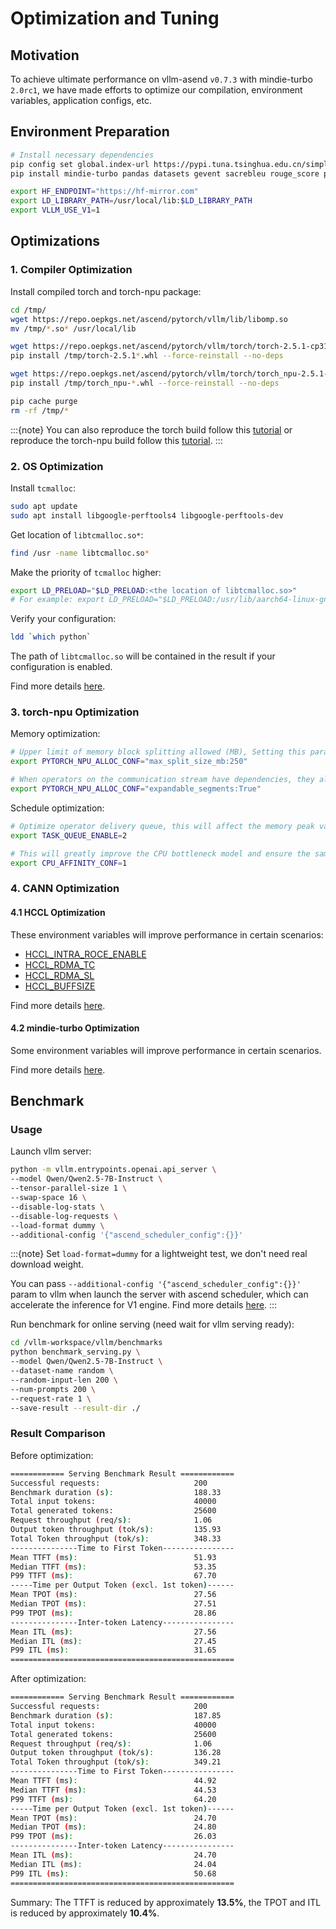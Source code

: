# Optimization and Tuning

## Motivation

To achieve ultimate performance on vllm-asend `v0.7.3` with mindie-turbo `2.0rc1`, we have made efforts to optimize our compilation, environment variables, application configs, etc.

## Environment Preparation

```bash
# Install necessary dependencies
pip config set global.index-url https://pypi.tuna.tsinghua.edu.cn/simple
pip install mindie-turbo pandas datasets gevent sacrebleu rouge_score pybind11 pytest

export HF_ENDPOINT="https://hf-mirror.com"
export LD_LIBRARY_PATH=/usr/local/lib:$LD_LIBRARY_PATH
export VLLM_USE_V1=1
```

## Optimizations

### 1. Compiler Optimization

Install compiled torch and torch-npu package:

```bash
cd /tmp/
wget https://repo.oepkgs.net/ascend/pytorch/vllm/lib/libomp.so
mv /tmp/*.so* /usr/local/lib

wget https://repo.oepkgs.net/ascend/pytorch/vllm/torch/torch-2.5.1-cp310-cp310-linux_aarch64.whl
pip install /tmp/torch-2.5.1*.whl --force-reinstall --no-deps

wget https://repo.oepkgs.net/ascend/pytorch/vllm/torch/torch_npu-2.5.1-cp310-cp310-manylinux_2_17_aarch64.manylinux2014_aarch64.whl
pip install /tmp/torch_npu-*.whl --force-reinstall --no-deps

pip cache purge
rm -rf /tmp/*
```

:::{note}
You can also reproduce the torch build follow this [tutorial](https://www.hiascend.com/document/detail/zh/Pytorch/600/ptmoddevg/trainingmigrguide/performance_tuning_0064.html) or reproduce the torch-npu build follow this [tutorial](https://www.hiascend.com/document/detail/zh/Pytorch/600/ptmoddevg/trainingmigrguide/performance_tuning_0065.html).
:::

### 2. OS Optimization

Install `tcmalloc`:

```bash
sudo apt update
sudo apt install libgoogle-perftools4 libgoogle-perftools-dev
```

Get location of `libtcmalloc.so*`:

```bash
find /usr -name libtcmalloc.so*
```

Make the priority of `tcmalloc` higher:

```bash
export LD_PRELOAD="$LD_PRELOAD:<the location of libtcmalloc.so>"
# For example: export LD_PRELOAD="$LD_PRELOAD:/usr/lib/aarch64-linux-gnu/libtcmalloc.so"
```

Verify your configuration:

```bash
ldd `which python`
```

The path of `libtcmalloc.so` will be contained in the result if your configuration is enabled.

Find more details [here](https://www.hiascend.com/document/detail/zh/Pytorch/700/ptmoddevg/trainingmigrguide/performance_tuning_0068.html).

### 3. torch-npu Optimization

Memory optimization:

```bash
# Upper limit of memory block splitting allowed (MB), Setting this parameter can prevent large memory blocks from being split.
export PYTORCH_NPU_ALLOC_CONF="max_split_size_mb:250"

# When operators on the communication stream have dependencies, they all need to be ended before being released for reuse. The logic of multi-stream reuse is to release the memory on the communication stream in advance so that the computing stream can be reused.
export PYTORCH_NPU_ALLOC_CONF="expandable_segments:True"
```

Schedule optimization:

```bash
# Optimize operator delivery queue, this will affect the memory peak value, and may degrade if the memory is tight.
export TASK_QUEUE_ENABLE=2

# This will greatly improve the CPU bottleneck model and ensure the same performance for the NPU bottleneck model.
export CPU_AFFINITY_CONF=1
```

### 4. CANN Optimization

#### 4.1 HCCL Optimization

These environment variables will improve performance in certain scenarios:

- [HCCL_INTRA_ROCE_ENABLE](https://www.hiascend.com/document/detail/zh/Pytorch/600/ptmoddevg/trainingmigrguide/performance_tuning_0044.html)
- [HCCL_RDMA_TC](https://www.hiascend.com/document/detail/zh/Pytorch/600/ptmoddevg/trainingmigrguide/performance_tuning_0045.html)
- [HCCL_RDMA_SL](https://www.hiascend.com/document/detail/zh/Pytorch/600/ptmoddevg/trainingmigrguide/performance_tuning_0046.html)
- [HCCL_BUFFSIZE](https://www.hiascend.com/document/detail/zh/Pytorch/600/ptmoddevg/trainingmigrguide/performance_tuning_0047.html)

Find more details [here](https://www.hiascend.com).

#### 4.2 mindie-turbo Optimization

Some environment variables will improve performance in certain scenarios.

Find more details [here](https://www.hiascend.com/document/detail/zh/mindie/20RC1/AcceleratePlugin/turbodev/mindie-turbo-0010.html).

## Benchmark

### Usage

Launch vllm server:

```bash
python -m vllm.entrypoints.openai.api_server \
--model Qwen/Qwen2.5-7B-Instruct \
--tensor-parallel-size 1 \
--swap-space 16 \
--disable-log-stats \
--disable-log-requests \
--load-format dummy \
--additional-config '{"ascend_scheduler_config":{}}'
```

:::{note}
Set `load-format=dummy` for a lightweight test, we don't need real download weight.

You can pass `--additional-config '{"ascend_scheduler_config":{}}'` param to vllm when launch the server with ascend scheduler, which can accelerate the inference for V1 engine. Find more details [here](https://github.com/vllm-project/vllm-ascend/issues/788).
:::

Run benchmark for online serving (need wait for vllm serving ready):

```bash
cd /vllm-workspace/vllm/benchmarks
python benchmark_serving.py \
--model Qwen/Qwen2.5-7B-Instruct \
--dataset-name random \
--random-input-len 200 \
--num-prompts 200 \
--request-rate 1 \
--save-result --result-dir ./
```

### Result Comparison

Before optimization:

```bash
============ Serving Benchmark Result ============
Successful requests:                     200       
Benchmark duration (s):                  188.33    
Total input tokens:                      40000     
Total generated tokens:                  25600     
Request throughput (req/s):              1.06      
Output token throughput (tok/s):         135.93    
Total Token throughput (tok/s):          348.33    
---------------Time to First Token----------------
Mean TTFT (ms):                          51.93     
Median TTFT (ms):                        53.35     
P99 TTFT (ms):                           67.70     
-----Time per Output Token (excl. 1st token)------
Mean TPOT (ms):                          27.56     
Median TPOT (ms):                        27.51     
P99 TPOT (ms):                           28.86     
---------------Inter-token Latency----------------
Mean ITL (ms):                           27.56     
Median ITL (ms):                         27.45     
P99 ITL (ms):                            31.65     
==================================================
```

After optimization:

```bash
============ Serving Benchmark Result ============
Successful requests:                     200       
Benchmark duration (s):                  187.85    
Total input tokens:                      40000     
Total generated tokens:                  25600     
Request throughput (req/s):              1.06      
Output token throughput (tok/s):         136.28    
Total Token throughput (tok/s):          349.21    
---------------Time to First Token----------------
Mean TTFT (ms):                          44.92     
Median TTFT (ms):                        44.53     
P99 TTFT (ms):                           64.20     
-----Time per Output Token (excl. 1st token)------
Mean TPOT (ms):                          24.70     
Median TPOT (ms):                        24.80     
P99 TPOT (ms):                           26.03     
---------------Inter-token Latency----------------
Mean ITL (ms):                           24.70     
Median ITL (ms):                         24.04     
P99 ITL (ms):                            50.68     
==================================================
```

Summary: The TTFT is reduced by approximately **13.5%**, the TPOT and ITL is reduced by approximately **10.4%**.
